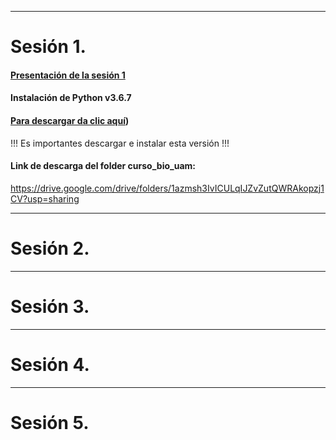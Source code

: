 <hr />

# Sesión 1.
#### [Presentación de la sesión 1](https://raw.githubusercontent.com/eduardo1011/curso_08_2021/main/Presentacion1.pdf)
#### **Instalación de Python v3.6.7**
#### [Para descargar da clic aquí](https://www.python.org/ftp/python/3.6.7/python-3.6.7-amd64.exe))
!!! Es importantes descargar e instalar esta versión !!!

#### Link de descarga del folder curso_bio_uam:
https://drive.google.com/drive/folders/1azmsh3IvICULqIJZvZutQWRAkopzj1CV?usp=sharing

<hr />

# Sesión 2.

<hr />

# Sesión 3.

<hr />

# Sesión 4.

<hr />

# Sesión 5.


